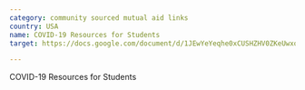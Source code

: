 ```yaml
---
category: community sourced mutual aid links
country: USA
name: COVID-19 Resources for Students
target: https://docs.google.com/document/d/1JEwYeYeqhe0xCUSHZHV0ZKeUwxqVCQlcDq-pM-0a9YU/edit

---
```


COVID-19 Resources for Students